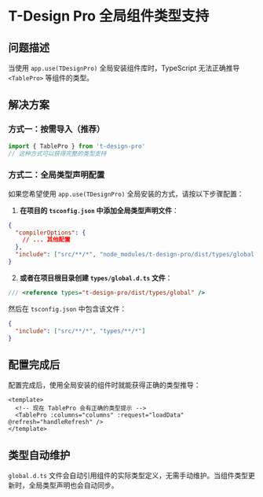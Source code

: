 # T-Design Pro 全局组件类型支持

## 问题描述

当使用 `app.use(TDesignPro)` 全局安装组件库时，TypeScript 无法正确推导 `<TablePro>` 等组件的类型。

## 解决方案

### 方式一：按需导入（推荐）

```typescript
import { TablePro } from 't-design-pro'
// 这种方式可以获得完整的类型支持
```

### 方式二：全局类型声明配置

如果您希望使用 `app.use(TDesignPro)` 全局安装的方式，请按以下步骤配置：

1. **在项目的 `tsconfig.json` 中添加全局类型声明文件**：

```json
{
  "compilerOptions": {
    // ... 其他配置
  },
  "include": ["src/**/*", "node_modules/t-design-pro/dist/types/global.d.ts"]
}
```

2. **或者在项目根目录创建 `types/global.d.ts` 文件**：

```typescript
/// <reference types="t-design-pro/dist/types/global" />
```

然后在 `tsconfig.json` 中包含该文件：

```json
{
  "include": ["src/**/*", "types/**/*"]
}
```

## 配置完成后

配置完成后，使用全局安装的组件时就能获得正确的类型推导：

```vue
<template>
  <!-- 现在 TablePro 会有正确的类型提示 -->
  <TablePro :columns="columns" :request="loadData" @refresh="handleRefresh" />
</template>
```

## 类型自动维护

`global.d.ts` 文件会自动引用组件的实际类型定义，无需手动维护。当组件类型更新时，全局类型声明也会自动同步。
